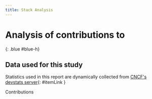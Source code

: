 ```yaml
---
title: Stack Analysis
---
```


# Analysis of contributions to 
{: .blue #blue-h}

## Data used for this study

Statistics used in this report are dynamically collected from [CNCF's devstats server](https://devstats.cncf.io/){: #itemLink }

<div id="selection"></div>

Contributions

<div class="graph" data-kind="stacks" data-metric="hcomcontributions" data-periods="w,m,y,y10"></div>

<script src="js/script.js" data-kind="stacks"></script>